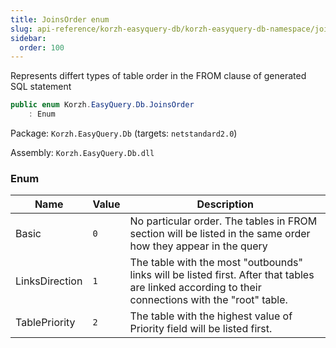 ```yaml
---
title: JoinsOrder enum
slug: api-reference/korzh-easyquery-db/korzh-easyquery-db-namespace/joinsorder-enum
sidebar:
  order: 100
---
```


Represents differt types of table order in the FROM clause of generated SQL statement
```csharp
public enum Korzh.EasyQuery.Db.JoinsOrder
    : Enum

```
Package: `Korzh.EasyQuery.Db` (targets: `netstandard2.0`)

Assembly: `Korzh.EasyQuery.Db.dll`

### Enum

| Name | Value | Description | 
| --- | --- | --- | 
| Basic | `0` | No particular order. The tables in FROM section will be listed in the same order how they appear in the query | 
| LinksDirection | `1` | The table with the most "outbounds" links will be listed first.  After that tables are linked according to their connections with the "root" table. | 
| TablePriority | `2` | The table with the highest value of Priority field will be listed first. |
